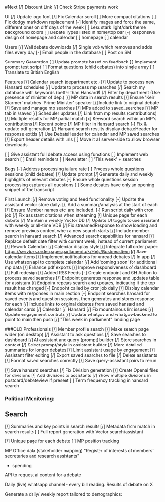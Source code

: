#Next
[/] Discount Link
      [/] Check Stripe payments work

UI
[/] Update logo font
[/] Fix Calendar scroll
[ ] More compact citations
      [ ] Fix dodgy markdown replacement
[-] Identify images and force the same, different ones on diff days of the week
[ ] Less stark light/dark theme background colors
[ ] Debate Types listed in home/top bar
[-] Responsive design of homepage and calendar
      [ ] homepage
      [ ] calendar

Users
[/] Wall debate downloads
[/] Single vdb which removes and adds files every day
[-] Email people in the database
[ ] Post on SM

Summary Generation
[ ] Update prompts based on feedback
[ ] Implement prompt test script
[ ] Format questions (child debates) into single array
[ ] Translate to British English

Features
[/] Calendar search (department etc.)
[/] Update to process new Hansard schedules
[/] Update to process mp searches
[/] Search my database with keywords (better than Hansard!)
      [/] Filter by department (Use presence of minister of dep.)
[/] MP data in search results
      [/] Ensure 'Keir Starmer' matches 'Prime Minister' speaker
      [/] Include link to original debate
      [/] Save and manage mp searches
            [/] MPs added to saved_searches
            [/] MP tab in /saved
            [/] Scheduler updates
      [/] Link from mp results (contributions)
      [/] Multiple results for MP partial match
      [x] Keyword search within an MP's contributions
      [/] Recent points
      [/] MP filter in Hansard search
[-] Fix & update pdf generation
      [/] Hansard search results display debateHeader for response extids
      [/] Use DebateHeader for calendar and MP saved searches
      [/] Export header details with urls
      [ ] Move it all server-side to allow browser downloads

[ ] Give assistant full debate access using functions
[ ] Implement web search
[ ] Email reminders
[ ] Newsletter
   [ ] 'This week' + searches

Bugs
[-] Address processing failure rate
      [ ] Process whole questions sessions (child debates)
      [/] Update prompt
[/] Generate daily and weekly highlights of relevant debates
[-] Ensure whole questions session processing captures all questions
[ ] Some debates have only an opening snippet of the transcript



First Launch:
[/] Remove voting and feed functionality
[-] Update the assistant vector store daily. 
      [/] Add a summary/analysis at the start of each
      [/] Ensure Member names etc. are included.
      [-] Run script daily with cron job
[/] Fix assistant citations when streaming
[/] Unique page for each debate
[/] Maintain a weekly Vector DB
[/] Update UI toggle to use assistant with weekly or all-time VDB
[/] Fix streamedResponse to show loading and remove previous content when a new search starts
[/] Include member search in hansard search
      [/] Advanced search capabilities for hansard
[/] Replace default date filter with current week, instead of current parliament
[/] Rework Calendar: 
      [/] Calendar display style
      [/] Integrate full order paper: https://services.orderpaper.parliament.uk/Help/BusinessItem
      [/] Save calendar items
[/] Implement notifications for unread debates
      [/] In app
[/] Use whatson api to complete calendar
[/] Add 'coming soon' for additional mp data
[/] Enhance pdf exports
[/] Improve responsiveness of dashboard
      [/] Full redesign
      [/] Added RSS Feeds
[-] Create endpoint and GH Action to process saved searches
      [/] Endpoint generates response and updates table for assistant
      [/] Endpoint repeats search and updates, indicating if the top result has changed
      [-] Endpoint called by cron job daily
      [/] Display calendar items with responses in main section
      [-] Endpoint searches hansard for saved events and question sessions, then generates and stores response for each
[/] Include links to original debates from saved hansard and calendar cards
      [/] Calendar
      [/] Hansard
[/] Fix mountainous lint issues
[/] Update engagement controls
[/] Update whatgov and whatgov-backend to point to main then push
[/] "This week in parliament" landing page


###OLD
Professionals
[/] Member profile search 
[/] Make search page wider (on desktop)
[/] Assistant to ask questions
[/] Save searches to dashboard
[/] AI assistant and query (prompt) builder
[/] Store searches in context
[/] Select prompt/style in assistant builder
[/] More detailed summaries for longer debates 
[/] Limit assistant usage by engagement
[/] Assistant filter editing
[/] Export saved searches to file
[/] Delete assistants
[/] Format saved searches correctly
[/] Save query-assistant pairs to rerun

[/] Save hansard searches
[/] Fix Division generation
[/] Create Openai files for divisions
[/] Add divisions to assistants
[/] Show multiple divisions in postcard/debateview if present
[ ] Term frequency tracking in hansard search



### Political Monitoring:
## Search
[/] Summaries and key points in search results
[/] Metadata from match in search results
[ ] Full report generation with Vector search/assistant

[/] Unique page for each debate
[ ] MP position tracking

MP Office data (stakeholder mapping)
"Register of interests of members' secretaries and research assistants"
+ spending

API to request ai content for a debate

Daily (live) whatsapp channel - every bill reading. Results of debate on X

Generate a daily/ weekly report tailored to demographics:
